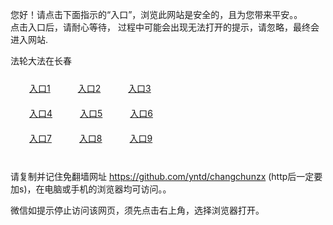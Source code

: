 您好！请点击下面指示的“入口”，浏览此网站是安全的，且为您带来平安。。 <br/>
点击入口后，请耐心等待， 过程中可能会出现无法打开的提示，请忽略，最终会进入网站. </br>

法轮大法在长春<br/>
<div style="padding:10px"><a style="margin:20px" target="_blank" href="https://d1ufwprtc69vn2.cloudfront.net/2Qpsp?vopjjp" id="ccLink1" rel="nofollow">入口1</a> <a target="_blank" style="margin:20px" href="https://d3aahpn6wra4e0.cloudfront.net/2Qpsp?bkgqvld" id="ccLink2" rel="nofollow">入口2</a> <a style="margin:20px" target="_blank" href="https://d1m4ddv5l4fgwo.cloudfront.net/2Qpsp?sjwvfkk" id="ccLink3" rel="nofollow">入口3</a></div>

<div style="padding:10px" ><a style="margin:20px" target="_blank" href="https://d1ufwprtc69vn2.cloudfront.net/2Qpsp?vopjjp" id="ccLink4" rel="nofollow">入口4</a> <a style="margin:20px" href="https://d3aahpn6wra4e0.cloudfront.net/2Qpsp?bkgqvld" target="_blank" id="ccLink5" rel="nofollow">入口5</a> <a style="margin:20px" href="https://d1m4ddv5l4fgwo.cloudfront.net/2Qpsp?sjwvfkk" target="_blank" id="ccLink6" rel="nofollow">入口6</a></div>

<div style="padding:10px"><a style="margin:20px" target="_blank" href="https://d1ufwprtc69vn2.cloudfront.net/2Qpsp?vopjjp" id="ccLink7" rel="nofollow">入口7</a> <a style="margin:20px" href="https://d3aahpn6wra4e0.cloudfront.net/2Qpsp?bkgqvld" target="_blank" id="ccLink8" rel="nofollow">入口8</a> <a style="margin:20px" target="_blank" href="https://d1m4ddv5l4fgwo.cloudfront.net/2Qpsp?sjwvfkk" id="ccLink9" rel="nofollow">入口9</a></div>

<br/>



请复制并记住免翻墙网址 https://github.com/yntd/changchunzx (http后一定要加s)，在电脑或手机的浏览器均可访问。。<br/>

微信如提示停止访问该网页，须先点击右上角，选择浏览器打开。
